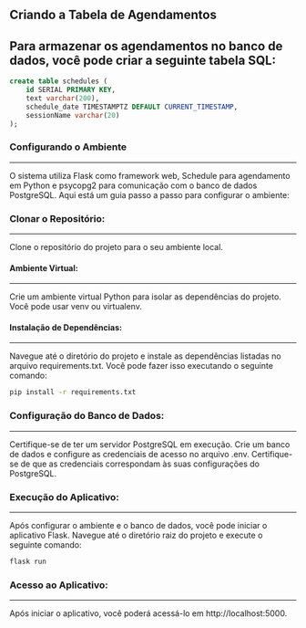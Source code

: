 ## Criando a Tabela de Agendamentos

Para armazenar os agendamentos no banco de dados, você pode criar a seguinte tabela SQL:
---
```sql
create table schedules (
	id SERIAL PRIMARY KEY,
	text varchar(200),
	schedule_date TIMESTAMPTZ DEFAULT CURRENT_TIMESTAMP,
	sessionName varchar(20)
);
```
### Configurando o Ambiente
---
O sistema utiliza Flask como framework web, Schedule para agendamento em Python e psycopg2 para comunicação com o banco de dados PostgreSQL. Aqui está um guia passo a passo para configurar o ambiente:

### Clonar o Repositório:
---
Clone o repositório do projeto para o seu ambiente local.

#### Ambiente Virtual:
---
Crie um ambiente virtual Python para isolar as dependências do projeto. Você pode usar venv ou virtualenv.

#### Instalação de Dependências:
---
Navegue até o diretório do projeto e instale as dependências listadas no arquivo requirements.txt. Você pode fazer isso executando o seguinte comando:

```bash
pip install -r requirements.txt
```

### Configuração do Banco de Dados:
---
Certifique-se de ter um servidor PostgreSQL em execução. Crie um banco de dados e configure as credenciais de acesso no arquivo .env. Certifique-se de que as credenciais correspondam às suas configurações do PostgreSQL.

### Execução do Aplicativo:
---
Após configurar o ambiente e o banco de dados, você pode iniciar o aplicativo Flask. Navegue até o diretório raiz do projeto e execute o seguinte comando:

```bash
flask run
```
### Acesso ao Aplicativo:
---
Após iniciar o aplicativo, você poderá acessá-lo em http://localhost:5000.
